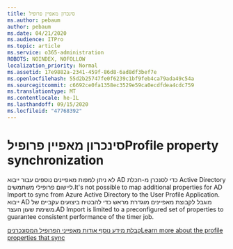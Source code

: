 ```yaml
---
title: סינכרון מאפיין פרופיל
ms.author: pebaum
author: pebaum
ms.date: 04/21/2020
ms.audience: ITPro
ms.topic: article
ms.service: o365-administration
ROBOTS: NOINDEX, NOFOLLOW
localization_priority: Normal
ms.assetid: 17e9882a-2341-459f-86d8-6ad8df3bef7e
ms.openlocfilehash: 55d2b25747fe0f6239c1bf9feb4ca79ada49c54a
ms.sourcegitcommit: c6692ce0fa1358ec3529e59ca0ecdfdea4cdc759
ms.translationtype: MT
ms.contentlocale: he-IL
ms.lasthandoff: 09/15/2020
ms.locfileid: "47768392"
---
```

# <a name="profile-property-synchronization"></a><span data-ttu-id="73aa9-102">סינכרון מאפיין פרופיל</span><span class="sxs-lookup"><span data-stu-id="73aa9-102">Profile property synchronization</span></span>

<span data-ttu-id="73aa9-103">לא ניתן למפות מאפיינים נוספים עבור ייבוא AD כדי לסנכרן מ-תכלת Active Directory ליישום פרופילי משתמשים.</span><span class="sxs-lookup"><span data-stu-id="73aa9-103">It's not possible to map additional properties for AD Import to sync from Azure Active Directory to the User Profile Application.</span></span> <span data-ttu-id="73aa9-104">ייבוא AD מוגבל לקבוצת מאפיינים מוגדרת מראש כדי להבטיח ביצועים עקביים של משימת שעון העצר.</span><span class="sxs-lookup"><span data-stu-id="73aa9-104">AD Import is limited to a preconfigured set of properties to guarantee consistent performance of the timer job.</span></span>
  
[<span data-ttu-id="73aa9-105">קבלת מידע נוסף אודות מאפייני הפרופיל המסונכרנים</span><span class="sxs-lookup"><span data-stu-id="73aa9-105">Learn more about the profile properties that sync</span></span>](https://go.microsoft.com/fwlink/?linkid=875671)
  

